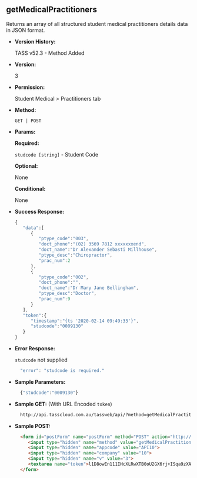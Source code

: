 **getMedicalPractitioners**
----
  Returns an array of all structured student medical practitioners details data in JSON format.
  
* **Version History:**

  TASS v52.3 - Method Added

* **Version:**

  3

* **Permission:**

  Student Medical > Practitioners tab

* **Method:**

  `GET | POST`
  
*  **Params:**

   **Required:**
 
   `studcode [string]` - Student Code

   **Optional:**

   None

   **Conditional:**

   None

* **Success Response:**

    ```javascript
    { 
       "data":[ 
          { 
             "ptype_code":"003",
             "doct_phone":"(02) 3569 7812 xxxxxxxend",
             "doct_name":"Dr Alexander Sebasti Millhouse",
             "ptype_desc":"Chiropractor",
             "prac_num":2
          },
          { 
             "ptype_code":"002",
             "doct_phone":"",
             "doct_name":"Dr Mary Jane Bellingham",
             "ptype_desc":"Doctor",
             "prac_num":9
          }
       ],
       "token":{ 
          "timestamp":"{ts '2020-02-14 09:49:33'}",
          "studcode":"0009130"
       }
    }
    ```
 
* **Error Response:**

    `studcode` not supplied
    ```javascript
      "error": "studcode is required."
    ```

* **Sample Parameters:**

  ```javascript
    {"studcode":"0009130"}
  ```

* **Sample GET:** (With URL Encoded `token`)

  ```HTML
    http://api.tasscloud.com.au/tassweb/api/?method=getMedicalPractitioners&appcode=API10&company=10&v=3&token=l1D8owEn111IHcXLRwXTB0oU2GX6rj%2BISqa9zXA8We3J3mwgjW5pdUvFK3%2FIZ4mJ4bMyfKTmEoup%2B3tTE9GeLQ%3D%3D
  ```
  
* **Sample POST:**

  ```HTML
    <form id="postForm" name="postForm" method="POST" action="http://api.tasscloud.com.au/tassweb/api/">
       <input type="hidden" name="method" value="getMedicalPractitioners">
       <input type="hidden" name="appcode" value="API10">
       <input type="hidden" name="company" value="10">
       <input type="hidden" name="v" value="3">
       <textarea name="token">l1D8owEn111IHcXLRwXTB0oU2GX6rj+ISqa9zXA8We3J3mwgjW5pdUvFK3/IZ4mJ4bMyfKTmEoup+3tTE9GeLQ==</textarea>
    </form>
  ```